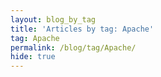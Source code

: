 ```yaml
---
layout: blog_by_tag
title: 'Articles by tag: Apache'
tag: Apache
permalink: /blog/tag/Apache/
hide: true
---
```

